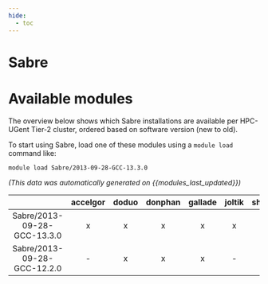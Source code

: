 ```yaml
---
hide:
  - toc
---
```


Sabre
=====

# Available modules


The overview below shows which Sabre installations are available per HPC-UGent Tier-2 cluster, ordered based on software version (new to old).

To start using Sabre, load one of these modules using a `module load` command like:

```shell
module load Sabre/2013-09-28-GCC-13.3.0
```

*(This data was automatically generated on {{modules_last_updated}})*  

| |accelgor|doduo|donphan|gallade|joltik|shinx|
| :---: | :---: | :---: | :---: | :---: | :---: | :---: |
|Sabre/2013-09-28-GCC-13.3.0|x|x|x|x|x|x|
|Sabre/2013-09-28-GCC-12.2.0|-|x|x|x|-|-|
